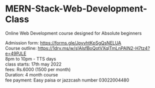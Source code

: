 # MERN-Stack-Web-Development-Class
Online Web Development course designed for Absolute beginners 

Admission form: https://forms.gle/JpyvhtKpSgQsNELUA <br>
Course outline: https://1drv.ms/w/s!AlsfBoQotVXqlTmLnPAlN2-H7tz4?e=49PJLE <br>
8pm to 10pm - TTS days <br>
class starts: 17th may 2022 <br>
fees: Rs.6000 (1500 per month) <br>
Duration: 4 month course <br>
fee payment: Easy paisa or jazzcash number 03022004480 <br>


